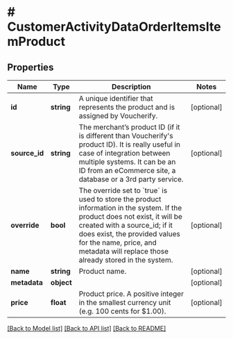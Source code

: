 # # CustomerActivityDataOrderItemsItemProduct

## Properties

Name | Type | Description | Notes
------------ | ------------- | ------------- | -------------
**id** | **string** | A unique identifier that represents the product and is assigned by Voucherify. | [optional]
**source_id** | **string** | The merchant’s product ID (if it is different than Voucherify&#39;s product ID). It is really useful in case of integration between multiple systems. It can be an ID from an eCommerce site, a database or a 3rd party service. | [optional]
**override** | **bool** | The override set to &#x60;true&#x60; is used to store the product information in the system. If the product does not exist, it will be created with a source_id; if it does exist, the provided values for the name, price, and metadata will replace those already stored in the system. | [optional]
**name** | **string** | Product name. | [optional]
**metadata** | **object** |  | [optional]
**price** | **float** | Product price. A positive integer in the smallest currency unit (e.g. 100 cents for $1.00). | [optional]

[[Back to Model list]](../../README.md#models) [[Back to API list]](../../README.md#endpoints) [[Back to README]](../../README.md)
